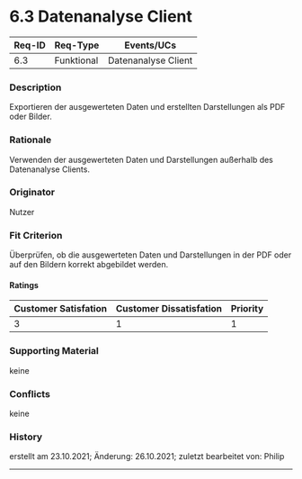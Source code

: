 # 6.3 Datenanalyse Client

| Req-ID |  Req-Type  | Events/UCs          |
|--------|------------|---------------------|
| 6.3    | Funktional | Datenanalyse Client |

### Description
Exportieren der ausgewerteten Daten und erstellten Darstellungen als PDF oder Bilder.

### Rationale
Verwenden der ausgewerteten Daten und Darstellungen außerhalb des Datenanalyse Clients.

### Originator
Nutzer

### Fit Criterion
Überprüfen, ob die ausgewerteten Daten und Darstellungen in der PDF oder auf den Bildern korrekt abgebildet werden.

#### Ratings
| Customer Satisfation | Customer Dissatisfation | Priority |
|----------------------|-------------------------|----------|
| 3                    | 1                       | 1        |

### Supporting Material
keine

### Conflicts
keine

### History
erstellt am 23.10.2021;
Änderung: 26.10.2021;
zuletzt bearbeitet von: Philip

---
